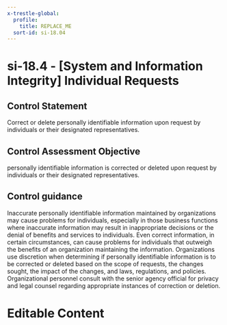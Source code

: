 ```yaml
---
x-trestle-global:
  profile:
    title: REPLACE_ME
  sort-id: si-18.04
---
```


# si-18.4 - \[System and Information Integrity\] Individual Requests

## Control Statement

Correct or delete personally identifiable information upon request by individuals or their designated representatives.

## Control Assessment Objective

personally identifiable information is corrected or deleted upon request by individuals or their designated representatives.

## Control guidance

Inaccurate personally identifiable information maintained by organizations may cause problems for individuals, especially in those business functions where inaccurate information may result in inappropriate decisions or the denial of benefits and services to individuals. Even correct information, in certain circumstances, can cause problems for individuals that outweigh the benefits of an organization maintaining the information. Organizations use discretion when determining if personally identifiable information is to be corrected or deleted based on the scope of requests, the changes sought, the impact of the changes, and laws, regulations, and policies. Organizational personnel consult with the senior agency official for privacy and legal counsel regarding appropriate instances of correction or deletion.

# Editable Content

<!-- Make additions and edits below -->
<!-- The above represents the contents of the control as received by the profile, prior to additions. -->
<!-- If the profile makes additions to the control, they will appear below. -->
<!-- The above markdown may not be edited but you may edit the content below, and/or introduce new additions to be made by the profile. -->
<!-- If there is a yaml header at the top, parameter values may be edited. Use --set-parameters to incorporate the changes during assembly. -->
<!-- The content here will then replace what is in the profile for this control, after running profile-assemble. -->
<!-- The current profile has no added parts for this control, but you may add new ones here. -->
<!-- Each addition must have a heading either of the form ## Control my_addition_name -->
<!-- or ## Part a. (where the a. refers to one of the control statement labels.) -->
<!-- "## Control" parts are new parts added after the statement part. -->
<!-- "## Part" parts are new parts added into the top-level statement part with that label. -->
<!-- Subparts may be added with nested hash levels of the form ### My Subpart Name -->
<!-- underneath the parent ## Control or ## Part being added -->
<!-- See https://ibm.github.io/compliance-trestle/tutorials/ssp_profile_catalog_authoring/ssp_profile_catalog_authoring for guidance. -->
